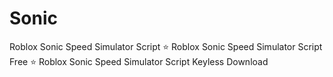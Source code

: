 # Sonic
Roblox Sonic Speed Simulator Script ⭐️ Roblox Sonic Speed Simulator Script Free ⭐️ Roblox Sonic Speed Simulator Script Keyless Download
